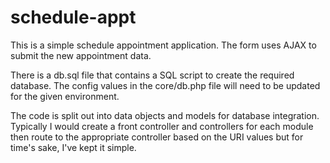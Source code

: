 # schedule-appt

This is a simple schedule appointment application. The form uses AJAX to submit the new appointment data. 

There is a db.sql file that contains a SQL script to create the required database.  The config values in the core/db.php file will need to be updated for the given environment.

The code is split out into data objects and models for database integration. Typically I would create a front controller and controllers for each module then route to the appropriate controller based on the URI values but for time's sake, I've kept it simple. 

